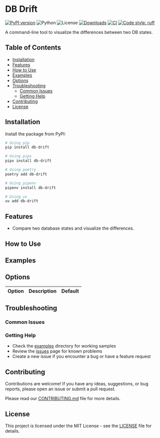 <!-- omit in toc -->
# DB Drift

[![PyPI version](https://badge.fury.io/py/db-drift.svg)](https://badge.fury.io/py/db-drift)
![Python](https://img.shields.io/badge/python-3.10%20|%203.11%20|%203.12%20|%203.13%20|%203.14-blue.svg)
![License](https://img.shields.io/badge/license-MIT-green.svg)
[![Downloads](https://pepy.tech/badge/db-drift)](https://pepy.tech/project/db-drift)
[![CI](https://github.com/dyka3773/db-drift/workflows/CI/badge.svg)](https://github.com/dyka3773/db-drift/actions)
[![Code style: ruff](https://img.shields.io/badge/code%20style-ruff-000000.svg)](https://github.com/astral-sh/ruff)

A command-line tool to visualize the differences between two DB states.

<!-- omit in toc -->
## Table of Contents
- [Installation](#installation)
- [Features](#features)
- [How to Use](#how-to-use)
- [Examples](#examples)
- [Options](#options)
- [Troubleshooting](#troubleshooting)
  - [Common Issues](#common-issues)
  - [Getting Help](#getting-help)
- [Contributing](#contributing)
- [License](#license)


## Installation

Install the package from PyPI:

```bash
# Using pip
pip install db-drift

# Using pipx
pipx install db-drift

# Using poetry
poetry add db-drift

# Using pipenv
pipenv install db-drift

# Using uv
uv add db-drift
```

## Features
- Compare two database states and visualize the differences.

## How to Use

## Examples

## Options

| Option | Description | Default |
|--------|-------------|---------|

## Troubleshooting

### Common Issues

### Getting Help

- Check the [examples](examples/) directory for working samples
- Review the [issues](https://github.com/dyka3773/db-drift/issues) page for known problems
- Create a new issue if you encounter a bug or have a feature request

## Contributing

Contributions are welcome! If you have any ideas, suggestions, or bug reports, please open an issue or submit a pull request.

Please read our [CONTRIBUTING.md](CONTRIBUTING.md) file for more details.

## License

This project is licensed under the MIT License - see the [LICENSE](LICENSE) file for details.
